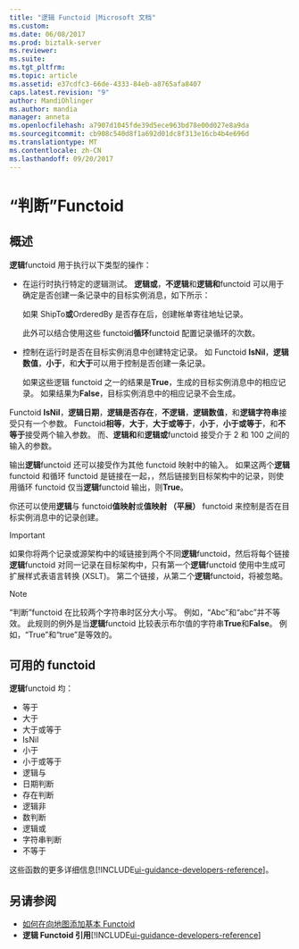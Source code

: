 ```yaml
---
title: "逻辑 Functoid |Microsoft 文档"
ms.custom: 
ms.date: 06/08/2017
ms.prod: biztalk-server
ms.reviewer: 
ms.suite: 
ms.tgt_pltfrm: 
ms.topic: article
ms.assetid: e37cdfc3-66de-4333-84eb-a8765afa8407
caps.latest.revision: "9"
author: MandiOhlinger
ms.author: mandia
manager: anneta
ms.openlocfilehash: a7907d1045fde39d5ece963bd78e00d027e8a9da
ms.sourcegitcommit: cb908c540d8f1a692d01dc8f313e16cb4b4e696d
ms.translationtype: MT
ms.contentlocale: zh-CN
ms.lasthandoff: 09/20/2017
---
```

# <a name="logical-functoids"></a>“判断”Functoid

## <a name="overview"></a>概述
**逻辑**functoid 用于执行以下类型的操作：  
  
-   在运行时执行特定的逻辑测试。 **逻辑或**，**不逻辑**和**逻辑和**functoid 可以用于确定是否创建一条记录中的目标实例消息，如下所示：  
  
     如果 ShipTo**或**OrderedBy 是否存在后，创建帐单寄往地址记录。  
  
     此外可以结合使用这些 functoid**循环**functoid 配置记录循环的次数。  
  
-   控制在运行时是否在目标实例消息中创建特定记录。 如 Functoid **IsNil**，**逻辑数值**，**小于**，和**大于**可以用于控制是否创建一条记录。  
  
     如果这些逻辑 functoid 之一的结果是**True**，生成的目标实例消息中的相应记录。 如果结果为**False**，目标实例消息中的相应记录不会生成。  
  
 Functoid **IsNil**，**逻辑日期**，**逻辑是否存在**，**不逻辑**，**逻辑数值**，和**逻辑字符串**接受只有一个参数。 Functoid**相等**，**大于**，**大于或等于**，**小于**，**小于或等于**，和**不等于**接受两个输入参数。 而、**逻辑和**和**逻辑或**functoid 接受介于 2 和 100 之间的输入的参数。  
  
 输出**逻辑**functoid 还可以接受作为其他 functoid 映射中的输入。 如果这两个**逻辑**functoid 和循环 functoid 是链接在一起，，然后链接到目标架构中的记录，则使用循环 functoid 仅当**逻辑**functoid 输出，则**True**。  
  
 你还可以使用**逻辑**与 functoid**值映射**或**值映射 （平展）** functoid 来控制是否在目标实例消息中的记录创建。  
  
> [!IMPORTANT]
>  如果你将两个记录或源架构中的域链接到两个不同**逻辑**functoid，然后将每个链接**逻辑**functoid 对同一记录在目标架构中，只有第一个**逻辑**functoid 使用中生成可扩展样式表语言转换 (XSLT)。 第二个链接，从第二个**逻辑**functoid，将被忽略。  
  
> [!NOTE]
>  “判断”functoid 在比较两个字符串时区分大小写。 例如，“Abc”和“abc”并不等效。 此规则的例外是当**逻辑**functoid 比较表示布尔值的字符串**True**和**False**。 例如，“True”和“true”是等效的。  

## <a name="available-functoids"></a>可用的 functoid  
 **逻辑**functoid 均： 

* 等于
* 大于
* 大于或等于
* IsNil
* 小于
* 小于或等于
* 逻辑与
* 日期判断
* 存在判断
* 逻辑非
* 数判断
* 逻辑或
* 字符串判断
* 不等于

这些函数的更多详细信息[!INCLUDE[ui-guidance-developers-reference](../includes/ui-guidance-developers-reference.md)]。
  
## <a name="see-also"></a>另请参阅  
-  [如何在向地图添加基本 Functoid](../core/how-to-add-basic-functoids-to-a-map.md)   
-  **逻辑 Functoid 引用**[!INCLUDE[ui-guidance-developers-reference](../includes/ui-guidance-developers-reference.md)]